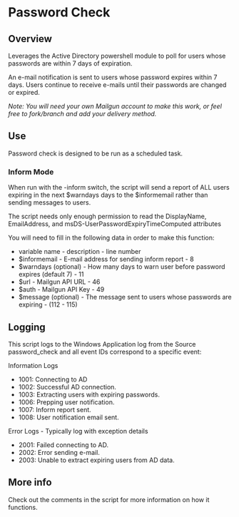 # **Password Check**
## **Overview**
Leverages the Active Directory powershell module to poll for users whose passwords are within 7 days of expiration.

An e-mail notification is sent to users whose password expires within 7 days. Users continue to receive e-mails until their passwords are changed or expired.

*Note: You will need your own Mailgun account to make this work, or feel free to fork/branch and add your delivery method.*

## **Use**
Password check is designed to be run as a scheduled task.

### Inform Mode
When run with the -inform switch, the script will send a report of ALL users expiring in the next $warndays days to the $informemail rather than sending messages to users.

The script needs only enough permission to read the DisplayName, EmailAddress, and msDS-UserPasswordExpiryTimeComputed attributes

You will need to fill in the following data in order to make this function:

- variable name - description - line number
- $informemail - E-mail address for sending inform report - 8
- $warndays (optional) - How many days to warn user before password expires (default 7) - 11
- $url - Mailgun API URL - 46
- $auth - Mailgun API Key - 49
- $message (optional) - The message sent to users whose passwords are expiring -  (112 - 115)


## Logging
This script logs to the Windows Application log from the Source password_check and all event IDs correspond to a specific event:

Information Logs
- 1001: Connecting to AD
- 1002: Successful AD connection.
- 1003: Extracting users with expiring passwords.
- 1006: Prepping user notification.
- 1007: Inform report sent.
- 1008: User notification email sent.

Error Logs - Typically log with exception details
- 2001: Failed connecting to AD.
- 2002: Error sending e-mail.
- 2003: Unable to extract expiring users from AD data.

## More info
Check out the comments in the script for more information on how it functions.
    

